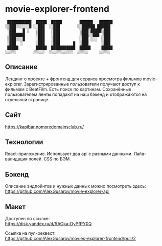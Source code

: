 # movie-explorer-frontend

```
 ███████████  █████  █████        ██████   ██████
░░███░░░░░░█ ░░███  ░░███        ░░██████ ██████ 
 ░███   █ ░   ░███   ░███         ░███░█████░███ 
 ░███████     ░███   ░███         ░███░░███ ░███ 
 ░███░░░█     ░███   ░███         ░███ ░░░  ░███ 
 ░███  ░      ░███   ░███      █  ░███      ░███ 
 █████        █████  ███████████  █████     █████
░░░░░        ░░░░░  ░░░░░░░░░░░  ░░░░░     ░░░░░ 
```
## Описание
Лендинг о проекте + фронтенд для сервиса просмотра фильмов movie-explorer. Зарегистрированные пользователи получают доступ к фильмам с BeatFilm. Есть поиск по картинам. Сохранённые пользователем ленты попадают на наш бэкенд и отображаются на отдельной странице. 

## Сайт 
https://kapibar.nomoredomainsclub.ru/

## Технологии
React-приложение. Использует два api c разными данными. Лайв-валидация полей. CSS по БЭМ.

## Бэкенд
Описание эндпойнтов и нужных данных можно посмотреть здесь:
https://github.com/AlexGusarov/movie-explorer-api

## Макет
Доступен по ссылке:<br>
https://disk.yandex.ru/d/5AOka-DyPfPY0Q 

Ссылка на пул-реквест: <br>
https://github.com/AlexGusarov/movies-explorer-frontend/pull/2
